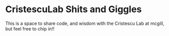 # CristescuLab Shits and Giggles
This is a space to share code, and wisdom with the Cristescu Lab at mcgill, but feel free to chip in!!